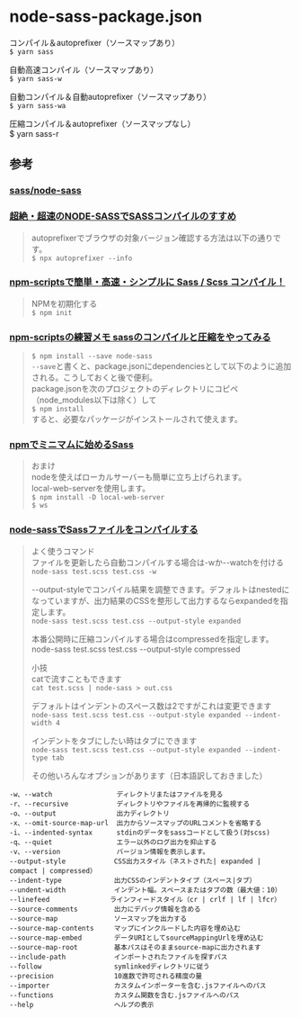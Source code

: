# node-sass-package.json

コンパイル＆autoprefixer（ソースマップあり）  
`$ yarn sass`  
  
自動高速コンパイル（ソースマップあり）  
`$ yarn sass-w`   
  
自動コンパイル＆自動autoprefixer（ソースマップあり）  
`$ yarn sass-wa`  
  
圧縮コンパイル＆autoprefixer（ソースマップなし）  
$ yarn sass-r  
  
## 参考  
### [sass/node-sass](https://github.com/sass/node-sass/)  
### [超絶・超速のNODE-SASSでSASSコンパイルのすすめ](https://its-office.jp/blog/sass/2018/05/12/node-sass.html)
> autoprefixerでブラウザの対象バージョン確認する方法は以下の通りです。  
> `$ npx autoprefixer --info`
### [npm-scriptsで簡単・高速・シンプルに Sass / Scss コンパイル！](http://chinpui.net/?p=744)
> NPMを初期化する  
> `$ npm init`
### [npm-scriptsの練習メモ sassのコンパイルと圧縮をやってみる](https://qiita.com/miminari/items/50d8695c59ebf71b2307)
> `$ npm install --save node-sass`  
> `--save`と書くと、package.jsonにdependenciesとして以下のように追加される。こうしておくと後で便利。  
> package.jsonを次のプロジェクトのディレクトリにコピペ（node_modules以下は除く）して  
> `$ npm install`  
> すると、必要なパッケージがインストールされて使えます。  
### [npmでミニマムに始めるSass](https://qiita.com/masamichiueta/items/0074f002d8f1663577a2)
> おまけ  
> nodeを使えばローカルサーバーも簡単に立ち上げられます。  
> local-web-serverを使用します。  
> `$ npm install -D local-web-server`  
> `$ ws`  
### [node-sassでSassファイルをコンパイルする](https://qiita.com/setouchi/items/2f7ae68764abe74934fb)
> よく使うコマンド  
> ファイルを更新したら自動コンパイルする場合は-wか--watchを付ける  
> `node-sass test.scss test.css -w`  
>  
> --output-styleでコンパイル結果を調整できます。デフォルトはnestedになっていますが、出力結果のCSSを整形して出力するならexpandedを指定します。  
> `node-sass test.scss test.css --output-style expanded`  
>  
> 本番公開時に圧縮コンパイルする場合はcompressedを指定します。  
> node-sass test.scss test.css --output-style compressed  
>  
> 小技  
> catで流すこともできます  
> `cat test.scss | node-sass > out.css`  
>  
> デフォルトはインデントのスペース数は2ですがこれは変更できます  
> `node-sass test.scss test.css --output-style expanded --indent-width 4`  
>  
> インデントをタブにしたい時はタブにできます  
> `node-sass test.scss test.css --output-style expanded --indent-type tab`  
>  
> その他いろんなオプションがあります（日本語訳しておきました）  
```
-w、--watch                ディレクトリまたはファイルを見る
-r、--recursive            ディレクトリやファイルを再帰的に監視する
-o、--output               出力ディレクトリ
-x、--omit-source-map-url  出力からソースマップのURLコメントを省略する
-i、--indented-syntax      stdinのデータをsassコードとして扱う(対scss)
-q、--quiet                エラー以外のログ出力を抑止する
-v、--version              バージョン情報を表示します。
--output-style            CSS出力スタイル（ネストされた| expanded | compact | compressed）
--indent-type             出力CSSのインデントタイプ（スペース|タブ）
--undent-width            インデント幅。スペースまたはタブの数（最大値：10）
--linefeed               ラインフィードスタイル（cr | crlf | lf | lfcr）
--source-comments         出力にデバッグ情報を含める
--source-map              ソースマップを出力する
--source-map-contents     マップにインクルードした内容を埋め込む
--source-map-embed        データURIとしてsourceMappingUrlを埋め込む
--source-map-root         基本パスはそのままsource-mapに出力されます
--include-path            インポートされたファイルを探すパス
--follow                  symlinkedディレクトリに従う
--precision               10進数で許可される精度の量
--importer                カスタムインポーターを含む.jsファイルへのパス
--functions               カスタム関数を含む.jsファイルへのパス
--help                    ヘルプの表示
```
